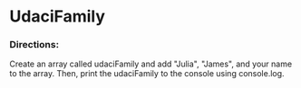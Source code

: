 # UdaciFamily

### Directions:
Create an array called udaciFamily and add "Julia", "James", and your name to the array. Then, print the udaciFamily to the console using console.log.
